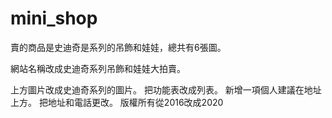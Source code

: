 # mini_shop
賣的商品是史迪奇是系列的吊飾和娃娃，總共有6張圖。
<p>網站名稱改成史迪奇系列吊飾和娃娃大拍賣。</p>
上方圖片改成史迪奇系列的圖片。
把功能表改成列表。
新增一項個人建議在地址上方。
把地址和電話更改。
版權所有從2016改成2020
